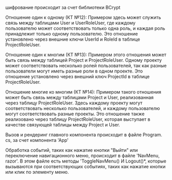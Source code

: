 шифрование происходит за счет библиотеки BCrypt



Отношение один к одному (КТ №12):
Примером здесь может служить связь между таблицами User и UserRoleUser, где каждому пользователю может соответствовать только одна роль, и каждая роль принадлежит только одному пользователю. Это отношение установлено через внешние ключи UserId и RoleId в таблице ProjectRoleUser.

Отношение один к многим (КТ №13):
Примером этого отношения может быть связь между таблицей Project и ProjectRoleUser. Одному проекту может соответствовать несколько ролей пользователей, так как разные пользователи могут иметь разные роли в одном проекте. Это отношение установлено через внешний ключ ProjectId в таблице ProjectRoleUser.

Отношение многие ко многим (КТ №14):
Примером такого отношения может быть связь между таблицами Project и User, реализованная через таблицу ProjectRoleUser. Здесь каждому проекту могут соответствовать несколько пользователей, и каждому пользователю могут соответствовать разные проекты. Это отношение также реализовано через таблицу ProjectRoleUser, которая выступает в качестве связующей таблицы между Project и User.

Вызов и рендеринг главного компонента происходит в файле Program. cs, за счет компонента 'Арр'

Обработка событий, таких как нажатие кнопки "Выйти" или переключение навигационного меню, происходит в файле 'NavMenu, razor'. В этом файле есть методы
'ToggleNavMenu() И Logout()*, которые вызываются при соответствующих событиях, таких как нажатие кнопки или клик по элементу меню.
